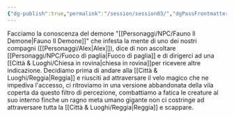 ```yaml
---
{"dg-publish":true,"permalink":"/session/session03/","dgPassFrontmatter":true}
---
```


Facciamo la conoscenza del demone "[[Personaggi/NPC/Fauno Il Demone\|Fauno Il Demone]]" che infesta la mente di uno dei nostri compagni ([[Personaggi/Alex\|Alex]]), dice di non ascoltare [[Personaggi/NPC/Fuoco di paglia\|Fuoco di paglia]] e di dirigerci ad una [[Città & Luoghi/Chiesa in rovina\|chiesa in rovina]]per ricevere altre indicazione. Decidiamo prima di andare alla [[Città & Luoghi/Reggia\|Reggia]] e riusciti ad attraversare il velo magico che ne impediva l'accesso, ci ritroviamo in una versione abbandonata della vila coperta da questo filtro di percezione, combattiamo a fatica le creature al suo interno finche un ragno meta umano gigante non ci costringe ad attraversare tutta la [[Città & Luoghi/Reggia\|Reggia]] e scappare. 